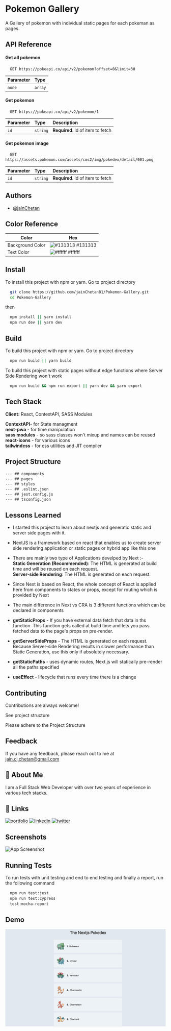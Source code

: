 
# Pokemon Gallery

A Gallery of pokemon with individual static pages for each pokeman as pages.


## API Reference

#### Get all pokemon

```http
  GET https://pokeapi.co/api/v2/pokemon?offset=0&limit=30
```

| Parameter | Type     |
| :-------- | :------- |
| `none` | `array`     |

#### Get pokemon

```http
  GET https://pokeapi.co/api/v2/pokemon/1
```

| Parameter | Type     | Description                       |
| :-------- | :------- | :-------------------------------- |
| `id`      | `string` | **Required**. Id of item to fetch |


#### Get pokemon image
```http
  GET  https://assets.pokemon.com/assets/cms2/img/pokedex/detail/001.png
  ```

| Parameter | Type     | Description                       |
| :-------- | :------- | :-------------------------------- |
| `id`      | `string` | **Required**. Id of item to fetch |
## Authors

- [@jainChetan](https://thechetanjain.in)

## Color Reference

| Color             | Hex                                                                |
| ----------------- | ------------------------------------------------------------------ |
| Background Color| ![#131313](https://via.placeholder.com/10/131313?text=+) #131313 |
| Text Color | ![#ffffff](https://via.placeholder.com/10/ffffff?text=+) #ffffff|


## Install

To install this project with npm or yarn.
Go to project directory


```bash
  git clone https://github.com/jainChetan81/Pokemon-Gallery.git
  cd Pokemon-Gallery
```

then

```bash
  npm install || yarn install
  npm run dev || yarn dev
```


## Build

To build this project with npm or yarn.
Go to project directory

```bash
  npm run build || yarn build
```
To build this project with static pages without edge functions where Server Side Rendering won't work
```bash
  npm run build && npm run export || yarn dev && yarn export
```


## Tech Stack

**Client:** React, ContextAPI, SASS Modules

**ContextAPI**- for State managment\
**next-pwa** - for time manipulation\
**sass modules** - so sass classes won't mixup and names can be reused\
**react-icons** - for various icons\
**tailwindcss** - for css utilities and JIT compiler

## Project Structure
    --- ## components 
    --- ## pages  
    --- ## styles
    --- ## .eslint.json
    --- ## jest.config.js
    --- ## tsconfig.json

## Lessons Learned

- I started this project to learn about nextjs and generatic static and server side pages with it.
- NextJS is a framework based on react that enables us to create server side rendering application or static pages or hybrid app like this one
- There are mainly two type of Applications develped by Next :- \
    **Static Generation (Recommended)**: The HTML is generated at build time and will be reused on each request. \
    **Server-side Rendering**: The HTML is generated on each request.

- Since Next is based on React, the whole concept of React is applied here from components to states or props, except for routing which is provided by Next
- The main difference in Next vs CRA is 3 different functions which can be declared in components
- **getStaticProps** - If you have external data fetch that data in ths function. This function gets called at build time and lets you pass fetched data to the page's props on pre-render.
- **getServerSideProps** - The HTML is generated on each request. Because Server-side Rendering results in slower performance than Static Generation, use this only if absolutely necessary.
- **getStaticPaths** - uses dynamic routes, Next.js will statically pre-render all the paths specified
- **useEffect** - lifecycle that runs every time there is a change



## Contributing

Contributions are always welcome!

See project structure

Please adhere to the Project Structure


## Feedback

If you have any feedback, please reach out to me at jain.cj.chetan@gmail.com


## 🚀 About Me
I am a Full Stack Web Developer with over two years of experience in various tech stacks.


## 🔗 Links
[![portfolio](https://img.shields.io/badge/my_portfolio-000?style=for-the-badge&logo=ko-fi&logoColor=white)](https://thechetanjain.in/)
[![linkedin](https://img.shields.io/badge/linkedin-0A66C2?style=for-the-badge&logo=linkedin&logoColor=white)](https://thechetanjain.in/linkedin/)
[![twitter](https://img.shields.io/badge/twitter-1DA1F2?style=for-the-badge&logo=twitter&logoColor=white)](https://thechetanjain.in/github)


## Screenshots

![App Screenshot](https://www.loom.com/share/40061bb9767548d78411212bb7f316ae)

## Running Tests

To run tests with unit testing and end to end testing and finally a report, run the following command

```bash
  npm run test:jest
  npm run test:cypress
  test:mocha-report
```

## Demo

![cover image](./images/cover.jpg)
